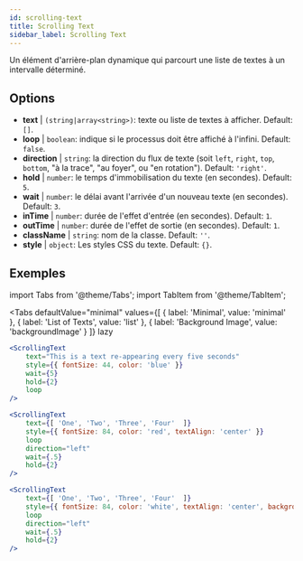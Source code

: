 ```yaml
---
id: scrolling-text
title: Scrolling Text
sidebar_label: Scrolling Text
---
```


Un élément d'arrière-plan dynamique qui parcourt une liste de textes à un intervalle déterminé.

## Options

* __text__ | `(string|array<string>)`: texte ou liste de textes à afficher. Default: `[]`.
* __loop__ | `boolean`: indique si le processus doit être affiché à l'infini. Default: `false`.
* __direction__ | `string`: la direction du flux de texte (soit `left`, `right`, `top`, `bottom`, "à la trace", "au foyer", ou "en rotation"). Default: `'right'`.
* __hold__ | `number`: le temps d'immobilisation du texte (en secondes). Default: `5`.
* __wait__ | `number`: le délai avant l'arrivée d'un nouveau texte (en secondes). Default: `3`.
* __inTime__ | `number`: durée de l'effet d'entrée (en secondes). Default: `1`.
* __outTime__ | `number`: durée de l'effet de sortie (en secondes). Default: `1`.
* __className__ | `string`: nom de la classe. Default: `''`.
* __style__ | `object`: Les styles CSS du texte. Default: `{}`.


## Exemples


import Tabs from '@theme/Tabs';
import TabItem from '@theme/TabItem';

<Tabs
    defaultValue="minimal"
    values={[
        { label: 'Minimal', value: 'minimal' },
        { label: 'List of Texts', value: 'list' },
        { label: 'Background Image', value: 'backgroundImage' }
    ]}
    lazy
>

<TabItem value="minimal">

```jsx live
<ScrollingText
    text="This is a text re-appearing every five seconds"
    style={{ fontSize: 44, color: 'blue' }}
    wait={5}
    hold={2}
    loop
/>
```

</TabItem>

<TabItem value="list">

```jsx live
<ScrollingText
    text={[ 'One', 'Two', 'Three', 'Four'  ]}
    style={{ fontSize: 84, color: 'red', textAlign: 'center' }}
    loop
    direction="left"
    wait={.5}
    hold={2}
/>
```

</TabItem>

<TabItem value="backgroundImage">

```jsx live
<ScrollingText
    text={[ 'One', 'Two', 'Three', 'Four'  ]}
    style={{ fontSize: 84, color: 'white', textAlign: 'center', backgroundImage: 'url(https://bit.ly/3qlRgoR)', backgroundSize: '1200px 200px' }}
    loop
    direction="left"
    wait={.5}
    hold={2}
/>
```

</TabItem>

</Tabs>
